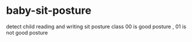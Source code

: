 # baby-sit-posture
detect child reading and writing sit posture 
class 00 is good posture , 01 is not good posture 
